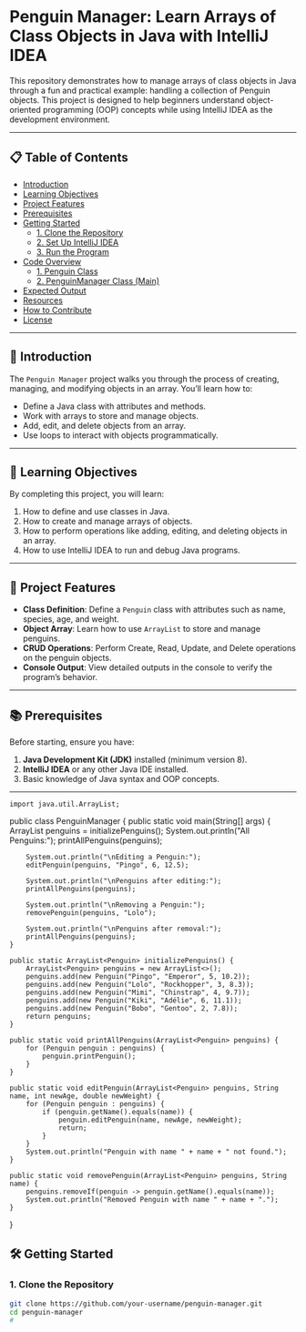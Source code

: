 
# Penguin Manager: Learn Arrays of Class Objects in Java with IntelliJ IDEA

This repository demonstrates how to manage arrays of class objects in Java through a fun and practical example: handling a collection of Penguin objects. This project is designed to help beginners understand object-oriented programming (OOP) concepts while using IntelliJ IDEA as the development environment.

---

## 📋 Table of Contents

- [Introduction](#introduction)
- [Learning Objectives](#learning-objectives)
- [Project Features](#project-features)
- [Prerequisites](#prerequisites)
- [Getting Started](#getting-started)
  - [1. Clone the Repository](#1-clone-the-repository)
  - [2. Set Up IntelliJ IDEA](#2-set-up-intellij-idea)
  - [3. Run the Program](#3-run-the-program)
- [Code Overview](#code-overview)
  - [1. Penguin Class](#1-penguin-class)
  - [2. PenguinManager Class (Main)](#2-penguinmanager-class-main)
- [Expected Output](#expected-output)
- [Resources](#resources)
- [How to Contribute](#how-to-contribute)
- [License](#license)

---

## 📝 Introduction

The `Penguin Manager` project walks you through the process of creating, managing, and modifying objects in an array. You’ll learn how to:
- Define a Java class with attributes and methods.
- Work with arrays to store and manage objects.
- Add, edit, and delete objects from an array.
- Use loops to interact with objects programmatically.

---

## 🎯 Learning Objectives

By completing this project, you will learn:
1. How to define and use classes in Java.
2. How to create and manage arrays of objects.
3. How to perform operations like adding, editing, and deleting objects in an array.
4. How to use IntelliJ IDEA to run and debug Java programs.

---

## 🚀 Project Features

- **Class Definition**: Define a `Penguin` class with attributes such as name, species, age, and weight.
- **Object Array**: Learn how to use `ArrayList` to store and manage penguins.
- **CRUD Operations**: Perform Create, Read, Update, and Delete operations on the penguin objects.
- **Console Output**: View detailed outputs in the console to verify the program’s behavior.

---

## 📚 Prerequisites

Before starting, ensure you have:
1. **Java Development Kit (JDK)** installed (minimum version 8).
2. **IntelliJ IDEA** or any other Java IDE installed.
3. Basic knowledge of Java syntax and OOP concepts.

---

    import java.util.ArrayList;

public class PenguinManager {
    public static void main(String[] args) {
        ArrayList<Penguin> penguins = initializePenguins();
        System.out.println("All Penguins:");
        printAllPenguins(penguins);

        System.out.println("\nEditing a Penguin:");
        editPenguin(penguins, "Pingo", 6, 12.5);

        System.out.println("\nPenguins after editing:");
        printAllPenguins(penguins);

        System.out.println("\nRemoving a Penguin:");
        removePenguin(penguins, "Lolo");

        System.out.println("\nPenguins after removal:");
        printAllPenguins(penguins);
    }

    public static ArrayList<Penguin> initializePenguins() {
        ArrayList<Penguin> penguins = new ArrayList<>();
        penguins.add(new Penguin("Pingo", "Emperor", 5, 10.2));
        penguins.add(new Penguin("Lolo", "Rockhopper", 3, 8.3));
        penguins.add(new Penguin("Mimi", "Chinstrap", 4, 9.7));
        penguins.add(new Penguin("Kiki", "Adélie", 6, 11.1));
        penguins.add(new Penguin("Bobo", "Gentoo", 2, 7.8));
        return penguins;
    }

    public static void printAllPenguins(ArrayList<Penguin> penguins) {
        for (Penguin penguin : penguins) {
            penguin.printPenguin();
        }
    }

    public static void editPenguin(ArrayList<Penguin> penguins, String name, int newAge, double newWeight) {
        for (Penguin penguin : penguins) {
            if (penguin.getName().equals(name)) {
                penguin.editPenguin(name, newAge, newWeight);
                return;
            }
        }
        System.out.println("Penguin with name " + name + " not found.");
    }

    public static void removePenguin(ArrayList<Penguin> penguins, String name) {
        penguins.removeIf(penguin -> penguin.getName().equals(name));
        System.out.println("Removed Penguin with name " + name + ".");
    }
}


## 🛠️ Getting Started

### 1. Clone the Repository

```bash
git clone https://github.com/your-username/penguin-manager.git
cd penguin-manager
#
